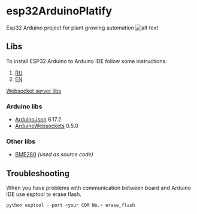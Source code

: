 # esp32ArduinoPlatify
Esp32 Arduino project for plant growing automation
![alt text](https://i.ibb.co/CMjTFWB/scheme.jpg)

## Libs
To install ESP32 Arduino to Arduino IDE follow some instructions:
1. [RU](https://voltiq.ru/instruction-installing-esp32-board-in-arduino-ide-for-windows/)
2. [EN](https://randomnerdtutorials.com/installing-the-esp32-board-in-arduino-ide-windows-instructions/)

[Websocket server libs](https://randomnerdtutorials.com/esp32-websocket-server-arduino/)

### Arduino libs
* [ArduinoJson](https://github.com/bblanchon/ArduinoJson) 6.17.2
* [ArduinoWebsockets](https://github.com/gilmaimon/ArduinoWebsockets) 0.5.0

### Other libs
* [BME280](https://github.com/BoschSensortec/BME280_driver) *(used as source code)*

## Troubleshooting
When you have problems with communication between board and Arduino IDE use esptool to erase flash.
```python
python esptool --port <your COM No.> erase_flash
```
